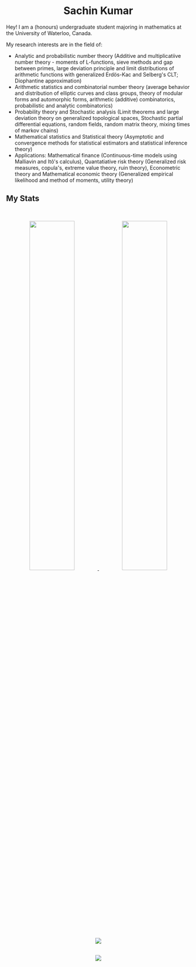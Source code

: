 <h1 align="center">
  <b>Sachin Kumar</b>
</h1>
<!-- <img align="right" width=400px height=400px alt="landing gif" src="https://github.com/probro27/landing-design/blob/main/PK%20.gif" /> -->

Hey! I am a (honours) undergraduate student majoring in mathematics at the University of Waterloo, Canada.

My research interests are in the field of: 
- Analytic and probabilistic number theory (Additive and multiplicatiive number theory - moments of L-functions, sieve methods and gap between primes, large deviation principle and limit distributions of arithmetic functions with generalized Erdös-Kac and Selberg's CLT; Diophantine approximation)
- Arithmetic statistics and combinatorial number theory (average behavior and distribution of elliptic curves and class groups, theory of modular forms and automorphic forms, arithmetic (additive) combinatorics, probabilistic and analytic combinatorics)
- Probability theory and Stochastic analysis (Limit theorems and large deviation theory on generalized topological spaces, Stochastic partial differential equations, random fields, random matrix theory, mixing times of markov chains)
- Mathematical statistics and Statistical theory (Asymptotic and convergence methods for statistical estimators and statistical inference theory)
- Applications: Mathematical finance (Continuous-time models using Malliavin and Itô's calculus), Quantatiative risk theory (Generalized risk measures, copula's, extreme value theory, ruin theory), Econometric theory and Mathematical economic theory (Generalized empirical likelihood and method of moments, utility theory)

## My Stats

<br/>
<p align="center">
  <a href="https://abhigyantrips.dev/">
  <img width="49.5%" src="https://github-readme-stats.vercel.app/api?username=diophantus03&show_icons=true&theme=dracula&hide_border=true" />
    <img width="49.5%" src="https://github-readme-streak-stats.herokuapp.com/?user=diophantus03&theme=dracula&hide_border=true" />
    
  </a>
</p>
<br>


<div align = "center">
  <img align="center" src= "https://github-profile-trophy.vercel.app/?username=diophantus03&theme=dracula&rank=SECRET,SSS,SS,AAA,B&margin-w=10" />
</div>
<br>
<div align = "center">
  <p>
    <img src="https://github-readme-stats.vercel.app/api/top-langs/?username=diophantus03&theme=dracula&layout=compact&langs_count=7" />
  </p>
</div>

<!--- 
<div align = "center">
  <p>
   <img src="./profile-3d-contrib/profile-night-rainbow.svg" />
   ![](./profile-3d-contrib/profile-green-animate.svg)
    
  </p>
</div>

<p align="center">
  <a href="https://skillicons.dev">
    <img src="https://skillicons.dev/icons?i=bash,c,cpp,cs,js,html,css,figma,firebase,flask,flutter,git,graphql,haskell,heroku,java,kotlin,linux,mongodb,mysql,nextjs,nodejs,postgres,py,redis,react,rust,swift,typescript,vscode" />
  </a>
</p>
-->
